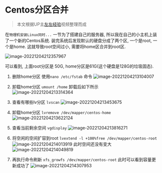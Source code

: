 # Centos分区合并

> 本文根据UP主[左左经验](https://space.bilibili.com/253977174)视频整理而成

在`物理机安装Linux同时...` 一节为了搭建自己的服务器, 所以我在自己的小主机上装了一个新的Centos系统. 装完系统后发现默认的硬盘分成了两个区, 一个是root, 一个是home. 这就导致root空间过小, 需要将home区合并到root区.

![image-20221204212357967](https://cdn.jsdelivr.net/gh/scattter/blogweb/images/image-20221204212357967.png)

可以看到, 上面root分区是 50G, home分区是61G(这个硬盘是128G的垃圾固态).


1. 删除home分区
使用`nano /etc/fstab` 命令
![image-20221204213104007](https://cdn.jsdelivr.net/gh/scattter/blogweb/images/image-20221204213104007.png)

2. 卸载home分区
`umount /home`
卸载后如下所示
![image-20221204213314364](https://cdn.jsdelivr.net/gh/scattter/blogweb/images/image-20221204213314364.png)

3. 查看有哪些lv分区
`lvscan`
![image-20221204213453675](https://cdn.jsdelivr.net/gh/scattter/blogweb/images/image-20221204213453675.png)

4. 卸载home分区
`lvremove /dev/mapper/centos-home`
![image-20221204213622124](https://cdn.jsdelivr.net/gh/scattter/blogweb/images/image-20221204213622124.png)

5. 查看当前剩余空间
`vgdisplay`
![image-20221204213816271](https://cdn.jsdelivr.net/gh/scattter/blogweb/images/image-20221204213816271.png)

6. 将空闲的空间扩容到root
`lvextend -l +100%free /dev/mapper/centos-root`
![image-20221204214013919](https://cdn.jsdelivr.net/gh/scattter/blogweb/images/image-20221204214013919.png)
此时空间还没有变大
![image-20221204214049819](https://cdn.jsdelivr.net/gh/scattter/blogweb/images/image-20221204214049819.png)

7. 再执行命令刷新
`xfs_growfs /dev/mapper/centos-root`
此时可以看到容量更新成功了
![image-20221204214307953](https://cdn.jsdelivr.net/gh/scattter/blogweb/images/image-20221204214307953.png)

